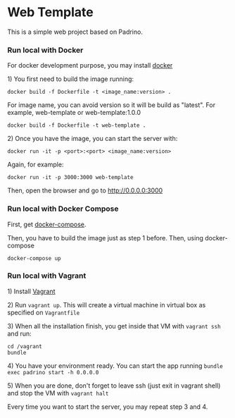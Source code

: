 # Web Template

This is a simple web project based on Padrino.

### Run local with Docker

For docker development purpose, you may install 
[docker](https://docs.docker.com/get-docker/) 

1\) You first need to build the image running:

`docker build -f Dockerfile -t <image_name:version> .`

For image name, you can avoid version so it will be build as "latest". 
For example, web-template or web-template:1.0.0

`docker build -f Dockerfile -t web-template .`

2\) Once you have the image, you can start the server with:

`docker run -it -p <port>:<port> <image_name:version>`

Again, for example:

`docker run -it -p 3000:3000 web-template`

Then, open the browser and go to http://0.0.0.0:3000

### Run local with Docker Compose

First, get [docker-compose](https://docs.docker.com/compose/install/).

Then, you have to build the image just as step 1 before. Then, using docker-compose

`docker-compose up`

### Run local with Vagrant

1\) Install [Vagrant](https://www.vagrantup.com/downloads.html)

2\) Run `vagrant up`. This will create a virtual machine in virtual box as specified on `Vagrantfile`

3\) When all the installation finish, you get inside that VM with `vagrant ssh` and run:

```
cd /vagrant
bundle
```

4\) You have your environment ready. You can start the app running `bundle exec padrino start -h 0.0.0.0`

5\) When you are done, don't forget to leave ssh (just exit in vagrant shell) and stop the VM with `vagrant halt`

Every time you want to start the server, you may repeat step 3 and 4. 


 

